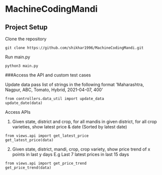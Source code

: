 # MachineCodingMandi

## Project Setup

Clone the repository

```
git clone https://github.com/shikhar1996/MachineCodingMandi.git
```

Run main.py
```
python3 main.py
```

###Access the API and custom test cases

Update data pass list of strings in the following format
'Maharashtra, Nagpur, ABC, Tomato, Hybrid, 2021-04-07, 400'
```
from controllers.data_util import update_data
update_date(data)
```
Access APIs

1. Given state, district and crop, for all mandis in given district, for all crop varieties, show latest price & date (Sorted by latest date)
```
from views.api import get_latest_price
get_latest_price(data)
```

2. Given state, district, mandi, crop, crop variety, show price trend of x points in last y days
E.g Last 7 latest prices in last 15 days
```
from views.api import get_price_trend
get_price_trend(data)
```
